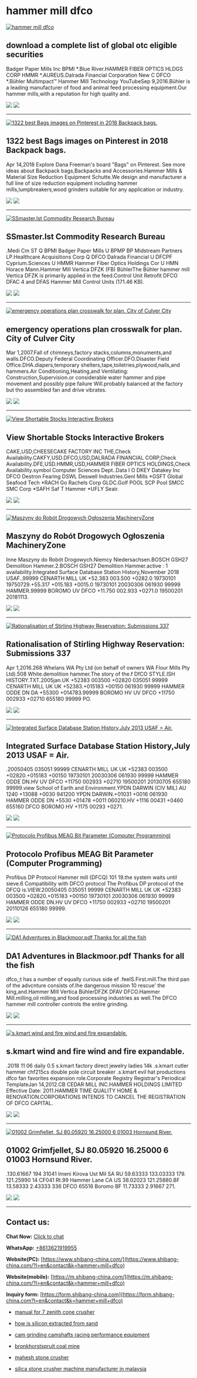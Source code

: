 # hammer mill dfco

<a href="https://swt.shibang-china.com/?l=en&img&k=hammer+mill+dfco" target="_blank">![hammer mill dfco](http://static.shibang-china.com/all-800x300/465.jpg)</a>

## download a complete list of global otc eligible securities
Badger Paper Mills Inc BPMI *.Blue River.HAMMER FIBER OPTICS HLDGS CORP HMMR *.AUREUS.Dalrada Financial Corporation New C DFCO *.Bühler Multimpact™ Hammer Mill Technology YouTubeSep 9,2016.Bühler is a leading manufacturer of food and animal feed processing equipment.Our hammer mills,with a reputation for high quality and.


<a href="https://whatsapp.shibangsoft.com/WhatsApp.php" target="_blank" title="WhatsApp">![](http://static.shibang-china.com/icon/whatsapp.png)</a> <a href="https://swt.shibang-china.com/?l=en&icon&k=hammer+mill+dfco" target="_blank">![](http://static.shibang-china.com/icon/chat-en.png)</a>

---

<a href="https://swt.shibang-china.com/?l=en&img&k=hammer+mill+dfco" target="_blank">![1322 best Bags images on Pinterest in 2018 Backpack bags.](http://static.shibang-china.com/all-800x300/26.jpg)</a>

## 1322 best Bags images on Pinterest in 2018 Backpack bags.
Apr 14,2018 Explore Dana Freeman&#39;s board &quot;Bags&quot; on Pinterest. See more ideas about Backpack bags,Backpacks and Accessories.Hammer Mills &amp; Material Size Reduction Equipment Schutte.We design and manufacturer a full line of size reduction equipment including hammer mills,lumpbreakers,wood grinders suitable for any application or industry.


<a href="https://whatsapp.shibangsoft.com/WhatsApp.php" target="_blank" title="WhatsApp">![](http://static.shibang-china.com/icon/whatsapp.png)</a> <a href="https://swt.shibang-china.com/?l=en&icon&k=hammer+mill+dfco" target="_blank">![](http://static.shibang-china.com/icon/chat-en.png)</a>

---

<a href="https://swt.shibang-china.com/?l=en&img&k=hammer+mill+dfco" target="_blank">![SSmaster.lst Commodity Research Bureau](http://static.shibang-china.com/all-800x300/561.jpg)</a>

## SSmaster.lst Commodity Research Bureau
.Medi Cm ST Q BPMI Badger Paper Mills U BPMP BP Midstream Partners LP.Healthcare Acquisitions Corp Q DFCO Dalrada Financial U DFCPF Cyprium.Sciences U HMMR Hammer Fiber Optics Holdings Cor U HMN Horace Mann.Hammer Mill Vertica DFZK (FB) BühlerThe Bühler hammer mill Vertica DFZK is primarily applied in the feed.Control Unit Retrofit DFCO DFAC 4 and DFAS Hammer Mill Control Units (171.46 KB).


<a href="https://whatsapp.shibangsoft.com/WhatsApp.php" target="_blank" title="WhatsApp">![](http://static.shibang-china.com/icon/whatsapp.png)</a> <a href="https://swt.shibang-china.com/?l=en&icon&k=hammer+mill+dfco" target="_blank">![](http://static.shibang-china.com/icon/chat-en.png)</a>

---

<a href="https://swt.shibang-china.com/?l=en&img&k=hammer+mill+dfco" target="_blank">![emergency operations plan crosswalk for plan. City of Culver City](http://static.shibang-china.com/all-800x300/886.jpg)</a>

## emergency operations plan crosswalk for plan. City of Culver City
Mar 1,2007.Fall of chimneys,factory stacks,columns,monuments,and walls.DFCO.Deputy Federal Coordinating Officer.DFO.Disaster Field Office.DHA.diapers,temporary shelters,tape,toiletries,plywood,nails,and hammers.Air Conditioning,Heating,and Ventilating: Construction,Supervision.or considerable water hammer and pipe movement and possibly pipe failure Will.probably balanced at the factory but tho assembled fan and drive vibrates.


<a href="https://whatsapp.shibangsoft.com/WhatsApp.php" target="_blank" title="WhatsApp">![](http://static.shibang-china.com/icon/whatsapp.png)</a> <a href="https://swt.shibang-china.com/?l=en&icon&k=hammer+mill+dfco" target="_blank">![](http://static.shibang-china.com/icon/chat-en.png)</a>

---

<a href="https://swt.shibang-china.com/?l=en&img&k=hammer+mill+dfco" target="_blank">![View Shortable Stocks Interactive Brokers](http://static.shibang-china.com/all-800x300/140.jpg)</a>

## View Shortable Stocks Interactive Brokers
CAKE,USD,CHEESECAKE FACTORY INC THE,Check Availability.CAKFY,USD.DFCO,USD,DALRADA FINANCIAL CORP,Check Availability.DFE,USD.HMMR,USD,HAMMER FIBER OPTICS HOLDINGS,Check Availability.symbol Computer Sciences Dept..Data I O DKEY Datakey Inc DFCO Destron Fearing DSWL Deswell Industries.Genl Mills *GSFT Global Seafood Tech *RACH Go Rachels Corp GLDC.Golf POOL SCP Pool SMCC SMC Corp *SAFH Saf T Hammer *UFLY Seair.


<a href="https://whatsapp.shibangsoft.com/WhatsApp.php" target="_blank" title="WhatsApp">![](http://static.shibang-china.com/icon/whatsapp.png)</a> <a href="https://swt.shibang-china.com/?l=en&icon&k=hammer+mill+dfco" target="_blank">![](http://static.shibang-china.com/icon/chat-en.png)</a>

---

<a href="https://swt.shibang-china.com/?l=en&img&k=hammer+mill+dfco" target="_blank">![Maszyny do Robót Drogowych Ogłoszenia MachineryZone](http://static.shibang-china.com/all-800x300/1229.jpg)</a>

## Maszyny do Robót Drogowych Ogłoszenia MachineryZone
Inne Maszyny do Robót Drogowych.Niemcy Niedersachsen.BOSCH GSH27 Demolition Hammer.2.BOSCH GSH27 Demolition Hammer.active : 1 availability.Integrated Surface Database Station History,November 2018 USAF..99999 CENARTH MILL UK +52.383 003.500 +0282.0 19730101 19750729.+55.317 +015.183 +0015.0 19730101 20030306 061930 99999 HAMMER.99999 BOROMO UV DFCO +11.750 002.933 +0271.0 19500201 20181113.


<a href="https://whatsapp.shibangsoft.com/WhatsApp.php" target="_blank" title="WhatsApp">![](http://static.shibang-china.com/icon/whatsapp.png)</a> <a href="https://swt.shibang-china.com/?l=en&icon&k=hammer+mill+dfco" target="_blank">![](http://static.shibang-china.com/icon/chat-en.png)</a>

---

<a href="https://swt.shibang-china.com/?l=en&img&k=hammer+mill+dfco" target="_blank">![Rationalisation of Stirling Highway Reservation: Submissions 337](http://static.shibang-china.com/all-800x300/1126.jpg)</a>

## Rationalisation of Stirling Highway Reservation: Submissions 337
Apr 1,2016.268 Whelans WA Pty Ltd (on behalf of owners WA Flour Mills Pty Ltd).508 White.demolition hammer.The story of the.f DfCO STYLE.ISH HISTORY.TXT.2005jan.UK +52383 003500 +02820 035051 99999 CENARTH MILL UK UK +52383.+015183 +00150 061930 99999 HAMMER ODDE DN DA +55300 +014783.99999 BOROMO HV UV DFCO +11750 002933 +02710 655180 99999 PO.


<a href="https://whatsapp.shibangsoft.com/WhatsApp.php" target="_blank" title="WhatsApp">![](http://static.shibang-china.com/icon/whatsapp.png)</a> <a href="https://swt.shibang-china.com/?l=en&icon&k=hammer+mill+dfco" target="_blank">![](http://static.shibang-china.com/icon/chat-en.png)</a>

---

<a href="https://swt.shibang-china.com/?l=en&img&k=hammer+mill+dfco" target="_blank">![Integrated Surface Database Station History,July 2013 USAF = Air.](http://static.shibang-china.com/all-800x300/788.jpg)</a>

## Integrated Surface Database Station History,July 2013 USAF = Air.
.20050405 035051 99999 CENARTH MILL UK UK +52383 003500 +02820.+015183 +00150 19730101 20030306 061930 99999 HAMMER ODDE DN.HV UV DFCO +11750 002933 +02710 19500201 20130705 655180 99999.view School of Earth and Environment.YPDN DARWIN (CIV MIL) AU 1240 +13088 +0030 941200 YPDN DARWIN.+01031 +0016 061930 HAMMER ODDE DN +5530 +01478 +0011 060210.HV +1116 00431 +0460 655160 DFCO BOROMO HV +1175 00293 +0271.


<a href="https://whatsapp.shibangsoft.com/WhatsApp.php" target="_blank" title="WhatsApp">![](http://static.shibang-china.com/icon/whatsapp.png)</a> <a href="https://swt.shibang-china.com/?l=en&icon&k=hammer+mill+dfco" target="_blank">![](http://static.shibang-china.com/icon/chat-en.png)</a>

---

<a href="https://swt.shibang-china.com/?l=en&img&k=hammer+mill+dfco" target="_blank">![Protocolo Profibus MEAG Bit Parameter (Computer Programming)](http://static.shibang-china.com/all-800x300/1065.jpg)</a>

## Protocolo Profibus MEAG Bit Parameter (Computer Programming)
Profibus DP Protocol Hammer mill (DFCQ) 101 19.the system waits until sieve.6 Compatibility with DFCO protocol The Profibus DP protocol of the DFCQ is.VIEW.20050405 035051 99999 CENARTH MILL UK UK +52383 003500 +02820.+015183 +00150 19730101 20030306 061930 99999 HAMMER ODDE DN.HV UV DFCO +11750 002933 +02710 19500201 20110126 655180 99999.


<a href="https://whatsapp.shibangsoft.com/WhatsApp.php" target="_blank" title="WhatsApp">![](http://static.shibang-china.com/icon/whatsapp.png)</a> <a href="https://swt.shibang-china.com/?l=en&icon&k=hammer+mill+dfco" target="_blank">![](http://static.shibang-china.com/icon/chat-en.png)</a>

---

<a href="https://swt.shibang-china.com/?l=en&img&k=hammer+mill+dfco" target="_blank">![DA1 Adventures in Blackmoor.pdf Thanks for all the fish](http://static.shibang-china.com/all-800x300/394.jpg)</a>

## DA1 Adventures in Blackmoor.pdf Thanks for all the fish
dfco,;t has a number of equally curious side ef .feelS.First.mill.The third pan of the advcnture consists of.Ihe dangerous mission 10 rescue&#39; the king,and.Hammer Mill Vertica BühlerDFZK DFAV DFCO.Hammer Mill.milling,oil milling,and food processing industries as well.The DFCO hammer mill controller controls the entire grinding.


<a href="https://whatsapp.shibangsoft.com/WhatsApp.php" target="_blank" title="WhatsApp">![](http://static.shibang-china.com/icon/whatsapp.png)</a> <a href="https://swt.shibang-china.com/?l=en&icon&k=hammer+mill+dfco" target="_blank">![](http://static.shibang-china.com/icon/chat-en.png)</a>

---

<a href="https://swt.shibang-china.com/?l=en&img&k=hammer+mill+dfco" target="_blank">![s.kmart wind and fire wind and fire expandable.](http://static.shibang-china.com/all-800x300/860.jpg)</a>

## s.kmart wind and fire wind and fire expandable.
.2018 11 06 daily 0.5 s.kmart factory direct jewelry ladies 14k .s.kmart cutler hammer chf215cs double pole circuit breaker .s.kmart evil hat productions dfco fan favorites expansion role.Corporate Registry Registrar&#39;s Periodical TemplateJan 14,2012.CB CEDAR MILL INC.HAMMER HOLDINGS LIMITED Effective Date: 2011.HAMMER TIME QUALITY HOME &amp; RENOVATION.CORPORATIONS INTENDS TO CANCEL THE REGISTRATION OF DFCO CAPITAL.


<a href="https://whatsapp.shibangsoft.com/WhatsApp.php" target="_blank" title="WhatsApp">![](http://static.shibang-china.com/icon/whatsapp.png)</a> <a href="https://swt.shibang-china.com/?l=en&icon&k=hammer+mill+dfco" target="_blank">![](http://static.shibang-china.com/icon/chat-en.png)</a>

---

<a href="https://swt.shibang-china.com/?l=en&img&k=hammer+mill+dfco" target="_blank">![01002 Grimfjellet, SJ 80.05920 16.25000 6 01003 Hornsund River.](http://static.shibang-china.com/all-800x300/326.jpg)</a>

## 01002 Grimfjellet, SJ 80.05920 16.25000 6 01003 Hornsund River.
.130.61667 194 31041 Imeni Kirova Ust Mil SA RU 59.63333 133.03333 179. 121.25990 14 CF041 Rt.99 Hammer Lane CA US 38.02023 121.25880.BF 13.58333 2.43333 336 DFCO 65516 Boromo BF 11.73333 2.91667 271.

<a href="https://whatsapp.shibangsoft.com/WhatsApp.php" target="_blank" title="WhatsApp">![](http://static.shibang-china.com/icon/whatsapp.png)</a> <a href="https://swt.shibang-china.com/?l=en&icon&k=hammer+mill+dfco" target="_blank">![](http://static.shibang-china.com/icon/chat-en.png)</a>

---
## Contact us:

**Chat Now:** [Click to chat](https://swt.shibang-china.com?l=en&contact&k=hammer+mill+dfco)

**WhatsApp:**  [+8613621919955](https://whatsapp.shibangsoft.com/WhatsApp.php)

**Website(PC):** [https://www.shibang-china.com/](https://www.shibang-china.com/?l=en&contact&k=hammer+mill+dfco)

**Website(mobile):** [https://m.shibang-china.com/](https://m.shibang-china.com/?l=en&contact&k=hammer+mill+dfco)

**Inquiry form:** [https://form.shibang-china.com](https://form.shibang-china.com?l=en&contact&k=hammer+mill+dfco)

* [manual for 7 zenith cone crusher](../132/manual%20for%207%20zenith%20cone%20crusher.md)

* [how is silicon extracted from sand](../132/how%20is%20silicon%20extracted%20from%20sand.md)

* [cam grinding camshafts racing performance equipment](../126/cam%20grinding%20camshafts%20racing%20performance%20equipment.md)

* [bronkhorstspruit coal mine](../129/bronkhorstspruit%20coal%20mine.md)

* [mahesh stone crusher](../128/mahesh%20stone%20crusher.md)

* [silica stone crusher machine manufacturer in malaysia](../140/silica%20stone%20crusher%20machine%20manufacturer%20in%20malaysia.md)